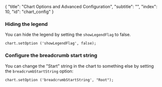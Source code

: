 <meta>
{
	"title": "Chart Options and Advanced Configuration",
	"subtitle": "",
	"index": 10,
	"id": "chart_config"
}
</meta>

### Hiding the legend

You can hide the legend by setting the `showLegendFlag` to false.

~~~
chart.setOption ('showLegendFlag', false);
~~~

### Configure the breadcrumb start string

You can change the "Start" string in the chart to something else by setting the `breadcrumbStartString` option:

~~~
chart.setOption ('breadcrumbStartString', "Root");
~~~
